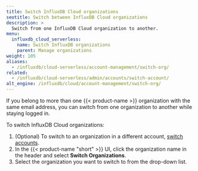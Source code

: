 ```yaml
---
title: Switch InfluxDB Cloud organizations
seotitle: Switch between InfluxDB Cloud organizations
description: >
  Switch from one InfluxDB Cloud organization to another.  
menu:
  influxdb_cloud_serverless:
    name: Switch InfluxDB organizations
    parent: Manage organizations
weight: 105
aliases:
  - /influxdb/cloud-serverless/account-management/switch-org/
related:
  - /influxdb/cloud-serverless/admin/accounts/switch-account/
alt_engine: /influxdb/cloud/account-management/switch-org/
---
```


If you belong to more than one {{< product-name >}} organization with the same email address, you can switch from one organization to another while staying logged in.

To switch InfluxDB Cloud organizations:

1. (Optional) To switch to an organization in a different account, [switch accounts](/influxdb/cloud/account-management/switch-account/).
2. In the {{< product-name "short" >}} UI, click the organization name in the header and select **Switch Organizations**.
3. Select the organization you want to switch to from the drop-down list.
